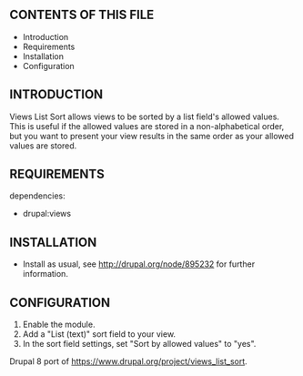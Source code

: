 CONTENTS OF THIS FILE
---------------------

 * Introduction
 * Requirements
 * Installation
 * Configuration


INTRODUCTION
------------

Views List Sort allows views to be sorted by a list field's allowed values.
This is useful if the allowed values are stored in a non-alphabetical order,
but you want to present your view results in the same order as your allowed
values are stored.


REQUIREMENTS
------------

dependencies:
  - drupal:views


INSTALLATION
------------

* Install as usual, see http://drupal.org/node/895232 for further information.


CONFIGURATION
-------------

1. Enable the module.
2. Add a "List (text)" sort field to your view.
3. In the sort field settings, set "Sort by allowed values" to "yes".

Drupal 8 port of https://www.drupal.org/project/views_list_sort.
